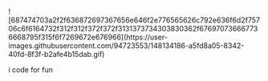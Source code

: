 ![687474703a2f2f636872697367656e646f2e776565626c792e636f6d2f75706c6f6164732f312f312f372f372f3131373734303830362f676970736667736668795f315f6f7269672e676966](https://user-                                        images.githubusercontent.com/94723553/148134186-a5fd8a05-8342-40fd-8f3f-b2afe4b15dab.gif)


i  code for fun 
